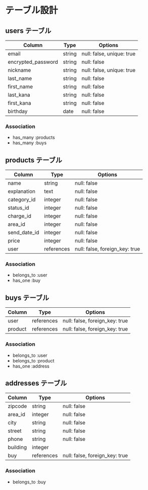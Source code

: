 # テーブル設計

## users テーブル

| Column             | Type    | Options                   |
| ------------------ | ------- | ------------------------- |
| email              | string  | null: false, unique: true |
| encrypted_password | string  | null: false               |
| nickname           | string  | null: false, unique: true |
| last_name          | string  | null: false               |
| first_name         | string  | null: false               |
| last_kana          | string  | null: false               |
| first_kana         | string  | null: false               |
| birthday           | date    | null: false               |

### Association

- has_many :products
- has_many :buys

## products テーブル

| Column       | Type       | Options                        |
| ----------   | ---------- | ------------------------------ |
| name         | string     | null: false                    |
| explanation  | text       | null: false                    |
| category_id  | integer    | null: false                    |
| status_id    | integer    | null: false                    |
| charge_id    | integer    | null: false                    |
| area_id      | integer    | null: false                    |
| send_date_id | integer    | null: false                    |
| price        | integer    | null: false                    |
| user         | references | null: false, foreign_key: true |

### Association

- belongs_to :user
- has_one    :buy

## buys テーブル

| Column     | Type       | Options                        |
| ---------  | ---------- | ------------------------------ |
| user       | references | null: false, foreign_key: true |
| product    | references | null: false, foreign_key: true |

### Association

- belongs_to :user
- belongs_to :product
- has_one    :address

## addresses テーブル

| Column   | Type       | Options                        |
| -------- | ---------- | ------------------------------ |
| zipcode  | string     | null: false                    |
| area_id  | integer    | null: false                    |
| city     | string     | null: false                    |
| street   | string     | null: false                    |
| phone    | string     | null: false                    |
| building | integer    |                                |
| buy      | references | null: false, foreign_key: true |

### Association

- belongs_to :buy